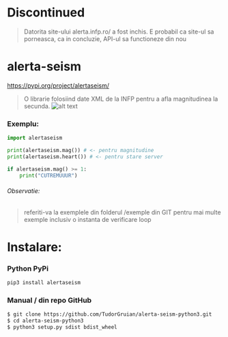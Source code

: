 # Discontinued
> Datorita site-ului alerta.infp.ro/ a fost inchis. E probabil ca site-ul sa porneasca, ca in concluzie, API-ul sa functioneze din nou
# alerta-seism
https://pypi.org/project/alertaseism/
> O librarie folosiind date XML de la INFP pentru a afla magnitudinea la secunda.
![alt text](https://i.imgur.com/LgCqLJI.png)
### Exemplu:
```python
import alertaseism

print(alertaseism.mag()) # <- pentru magnitudine
print(alertaseism.heart()) # <- pentru stare server

if alertaseism.mag() >= 1:
    print("CUTREMUUUR")
```
###### Observatie:
> referiti-va la exemplele din folderul /exemple din GIT pentru mai multe exemple inclusiv o instanta de verificare loop
# Instalare:
### Python PyPi
```sh
pip3 install alertaseism
```
### Manual / din repo GitHub
```sh
$ git clone https://github.com/TudorGruian/alerta-seism-python3.git
$ cd alerta-seism-python3
$ python3 setup.py sdist bdist_wheel
```

